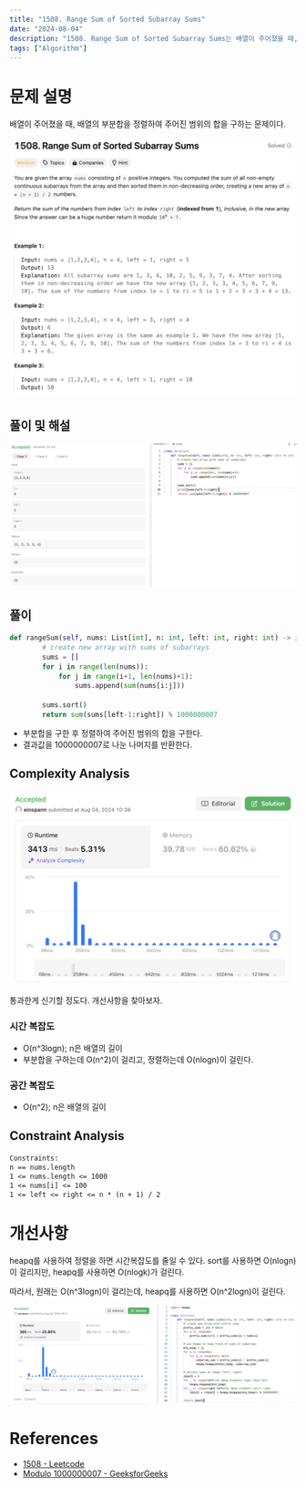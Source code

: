 ```yaml
---
title: "1508. Range Sum of Sorted Subarray Sums"
date: "2024-08-04"
description: "1508. Range Sum of Sorted Subarray Sums는 배열이 주어졌을 때, 배열의 부분합을 정렬하여 주어진 범위의 합을 구하는 문제이다."
tags: ["Algorithm"]
---
```


# 문제 설명
배열이 주어졌을 때, 배열의 부분합을 정렬하여 주어진 범위의 합을 구하는 문제이다.

![1508](../../../images/LEET/1508/1508.png)

## 풀이 및 해설
![test](../../../images/LEET/1508/testcase.png)

## 풀이
```python
def rangeSum(self, nums: List[int], n: int, left: int, right: int) -> int:
        # create new array with sums of subarrays
        sums = []
        for i in range(len(nums)):
            for j in range(i+1, len(nums)+1):
                sums.append(sum(nums[i:j]))
        
        sums.sort()
        return sum(sums[left-1:right]) % 1000000007
```
- 부분합을 구한 후 정렬하여 주어진 범위의 합을 구한다.
- 결과값을 1000000007로 나눈 나머지를 반환한다.

## Complexity Analysis
![tc](../../../images/LEET/1508/tc.png)

통과한게 신기할 정도다. 개선사항을 찾아보자.

### 시간 복잡도
- O(n^3logn); n은 배열의 길이
- 부분합을 구하는데 O(n^2)이 걸리고, 정렬하는데 O(nlogn)이 걸린다.

### 공간 복잡도
- O(n^2); n은 배열의 길이

## Constraint Analysis
```
Constraints:
n == nums.length
1 <= nums.length <= 1000
1 <= nums[i] <= 100
1 <= left <= right <= n * (n + 1) / 2
```

# 개선사항
heapq를 사용하여 정렬을 하면 시간복잡도를 줄일 수 있다.
sort를 사용하면 O(nlogn)이 걸리지만, heapq를 사용하면 O(nlogk)가 걸린다.

따라서, 원래는 O(n^3logn)이 걸리는데, heapq를 사용하면 O(n^2logn)이 걸린다.

![heapq](../../../images/LEET/1508/heapq.png)

# References
- [1508 - Leetcode](https://leetcode.com/problems/range-sum-of-sorted-subarray-sums/)
- [Modulo 1000000007 - GeeksforGeeks](https://www.geeksforgeeks.org/modulo-1097-1000000007/)

